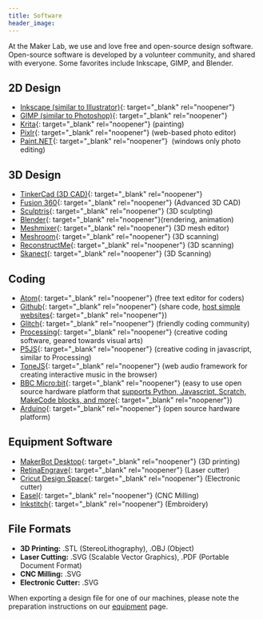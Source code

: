 ```yaml
---
title: Software
header_image:
---
```


At the Maker Lab, we use and love free and open-source design software. Open-source software is developed by a volunteer community, and shared with everyone. Some favorites include Inkscape, GIMP, and Blender.

## 2D Design

* [Inkscape (similar to Illustrator)](inkscape.org){: target="_blank" rel="noopener"}
* [GIMP (similar to Photoshop)](gimp.org){: target="_blank" rel="noopener"}
* [Krita](krita.org){: target="_blank" rel="noopener"} (painting)
* [Pixlr](https://pixlr.com/){: target="_blank" rel="noopener"} (web-based photo editor)
* [Paint.NET](getpaint.net){: target="_blank" rel="noopener"}&nbsp; (windows only photo editing)

## 3D Design

* [TinkerCad (3D CAD)](tinkercad.com){: target="_blank" rel="noopener"}
* [Fusion 360](autodesk.com/fusion360){: target="_blank" rel="noopener"} (Advanced 3D CAD)
* [Sculptris](pixologic.com/sculptris){: target="_blank" rel="noopener"} (3D sculpting)
* [Blender](blender.org){: target="_blank" rel="noopener"}(rendering, animation)
* [Meshmixer](meshmixer.com){: target="_blank" rel="noopener"} (3D mesh editor)
* [Meshroom](https://alicevision.org/#meshroom){: target="_blank" rel="noopener"} (3D scanning)
* [ReconstructMe](reconstructme.net){: target="_blank" rel="noopener"} (3D scanning)
* [Skanect](skanect.occipital.com){: target="_blank" rel="noopener"} (3D Scanning)

## Coding

* [Atom](https://atom.io/){: target="_blank" rel="noopener"} (free text editor for coders)
* [Github](http://github.com){: target="_blank" rel="noopener"} (share code, [host simple websites](https://github.com/cplmakerlab/simple-website-template){: target="_blank" rel="noopener"})
* [Glitch](https://glitch.com){: target="_blank" rel="noopener"} (friendly coding community)
* [Processing](https://processing.org/){: target="_blank" rel="noopener"} (creative coding software, geared towards visual arts)
* [P5JS](https://p5js.org/){: target="_blank" rel="noopener"} (creative coding in javascript, similar to Processing)
* [ToneJS](https://tonejs.github.io/){: target="_blank" rel="noopener"} (web audio framework for creating interactive music in the browser)
* [BBC Micro:bit](https://www.microbit.org/){: target="_blank" rel="noopener"} (easy to use open source hardware platform that [supports Python, Javascript, Scratch, MakeCode blocks, and more](https://www.microbit.org/code/){: target="_blank" rel="noopener"})
* [Arduino](https://www.arduino.cc/){: target="_blank" rel="noopener"} (open source hardware platform)

## Equipment Software

* [MakerBot Desktop](makerbot.com){: target="_blank" rel="noopener"} (3D printing)
* [RetinaEngrave](fslaser.com){: target="_blank" rel="noopener"} (Laser cutter)
* [Cricut Design Space](design.cricut.com){: target="_blank" rel="noopener"} (Electronic cutter)
* [Easel](easel.inventables.com){: target="_blank" rel="noopener"} (CNC Milling)
* [Inkstitch](inkstitch.org){: target="_blank" rel="noopener"} (Embroidery)

## File Formats

* **3D Printing:** .STL (StereoLithography), .OBJ (Object)
* **Laser Cutting:** .SVG (Scalable Vector Graphics), .PDF (Portable Document Format)
* **CNC Milling:** .SVG
* **Electronic Cutter:** .SVG

When exporting a design file for one of our machines, please note the preparation instructions on our [equipment](equipment) page.

